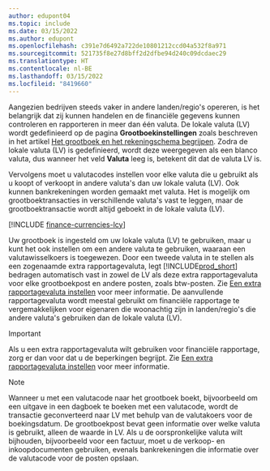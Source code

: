 ```yaml
---
author: edupont04
ms.topic: include
ms.date: 03/15/2022
ms.author: edupont
ms.openlocfilehash: c391e7d6492a722de10801212ccd04a532f8a971
ms.sourcegitcommit: 521735f8e27d8bff2d2dfbe94d240c09dcdaec29
ms.translationtype: HT
ms.contentlocale: nl-BE
ms.lasthandoff: 03/15/2022
ms.locfileid: "8419660"
---
```

Aangezien bedrijven steeds vaker in andere landen/regio's opereren, is het belangrijk dat zij kunnen handelen en de financiële gegevens kunnen controleren en rapporteren in meer dan één valuta. De lokale valuta (LV) wordt gedefinieerd op de pagina **Grootboekinstellingen** zoals beschreven in het artikel [Het grootboek en het rekeningschema begrijpen](../finance-general-ledger.md). Zodra de lokale valuta (LV) is gedefinieerd, wordt deze weergegeven als een blanco valuta, dus wanneer het veld **Valuta** leeg is, betekent dit dat de valuta LV is.  

Vervolgens moet u valutacodes instellen voor elke valuta die u gebruikt als u koopt of verkoopt in andere valuta's dan uw lokale valuta (LV). Ook kunnen bankrekeningen worden gemaakt met valuta. Het is mogelijk om grootboektransacties in verschillende valuta's vast te leggen, maar de grootboektransactie wordt altijd geboekt in de lokale valuta (LV).

[!INCLUDE [finance-currencies-lcy](finance-currencies-lcy-note.md)]

Uw grootboek is ingesteld om uw lokale valuta (LV) te gebruiken, maar u kunt het ook instellen om een andere valuta te gebruiken, waaraan een valutawisselkoers is toegewezen. Door een tweede valuta in te stellen als een zogenaamde extra rapportagevaluta, legt [!INCLUDE[prod_short](prod_short.md)] bedragen automatisch vast in zowel de LV als deze extra rapportagevaluta voor elke grootboekpost en andere posten, zoals btw-posten. Zie [Een extra rapportagevaluta instellen](../finance-how-setup-additional-currencies.md) voor meer informatie. De aanvullende rapportagevaluta wordt meestal gebruikt om financiële rapportage te vergemakkelijken voor eigenaren die woonachtig zijn in landen/regio's die andere valuta's gebruiken dan de lokale valuta (LV).  

> [!IMPORTANT]
> Als u een extra rapportagevaluta wilt gebruiken voor financiële rapportage, zorg er dan voor dat u de beperkingen begrijpt. Zie [Een extra rapportagevaluta instellen](../finance-how-setup-additional-currencies.md) voor meer informatie.

> [!NOTE]  
> Wanneer u met een valutacode naar het grootboek boekt, bijvoorbeeld om een uitgave in een dagboek te boeken met een valutacode, wordt de transactie geconverteerd naar LV met behulp van de valutakoers voor de boekingsdatum. De grootboekpost bevat geen informatie over welke valuta is gebruikt, alleen de waarde in LV. Als u de oorspronkelijke valuta wilt bijhouden, bijvoorbeeld voor een factuur, moet u de verkoop- en inkoopdocumenten gebruiken, evenals bankrekeningen die informatie over de valutacode voor de posten opslaan.
